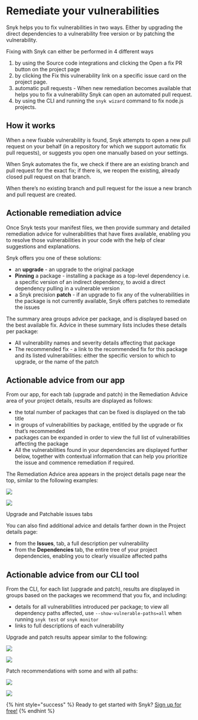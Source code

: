 # Remediate your vulnerabilities

Snyk helps you to fix vulnerabilities in two ways. Either by upgrading the direct dependencies to a vulnerability free version or by patching the vulnerability.

Fixing with Snyk can either be performed in 4 different ways

1. by using the Source code integrations and clicking the Open a fix PR button on the project page
2. by clicking the Fix this vulnerability link on a specific issue card on the project page.
3. automatic pull requests - When new remediation becomes available that helps you to fix a vulnerability Snyk can open an automated pull request.
4. by using the CLI and running the `snyk wizard` command to fix node.js projects.

## How it works

When a new fixable vulnerability is found, Snyk attempts to open a new pull request on your behalf \(in a repository for which we support automatic fix pull requests\), or suggests you open one manually based on your settings.

When Snyk automates the fix, we check if there are an existing branch and pull request for the exact fix; if there is, we reopen the existing, already closed pull request on that branch.

When there’s no existing branch and pull request for the issue a new branch and pull request are created.

## Actionable remediation advice

Once Snyk tests your manifest files, we then provide summary and detailed remediation advice for vulnerabilities that have fixes available, enabling you to resolve those vulnerabilities in your code with the help of clear suggestions and explanations.

Snyk offers you one of these solutions:

* an **upgrade** - an upgrade to the original package
* **Pinning** a package - installing a package as a top-level dependency i.e. a specific version of an indirect dependency, to avoid a direct dependency pulling in a vulnerable version
* a Snyk precision **patch** - if an upgrade to fix any of the vulnerabilities in the package is not currently available, Snyk offers patches to remediate the issues

The summary area groups advice per package, and is displayed based on the best available fix. Advice in these summary lists includes these details per package:

* All vulnerability names and severity details affecting that package
* The recommended fix - a link to the recommended fix for this package and its listed vulnerabilities: either the specific version to which to upgrade, or the name of the patch

## Actionable advice from our app

From our app, for each tab \(upgrade and patch\) in the Remediation Advice area of your project details, results are displayed as follows:

* the total number of packages that can be fixed is displayed on the tab title
* in groups of vulnerabilities by package, entitled by the upgrade or fix that’s recommended
* packages can be expanded in order to view the full list of vulnerabilities affecting the package
* All the vulnerabilities found in your dependencies are displayed further below, together with contextual information that can help you prioritize the issue and commence remediation if required.

The Remediation Advice area appears in the project details page near the top, similar to the following examples:

![](../../.gitbook/assets/image%20%2813%29.png/)

![](../../.gitbook/assets/image%20%2816%29.png/)

Upgrade and Patchable issues tabs

You can also find additional advice and details farther down in the Project details page:

* from the **Issues**, tab, a full description per vulnerability
* from the **Dependencies** tab, the entire tree of your project dependencies, enabling you to clearly visualize affected paths

## Actionable advice from our CLI tool

From the CLI, for each list \(upgrade and patch\), results are displayed in groups based on the packages we recommend that you fix, and including:

* details for all vulnerabilities introduced per package; to view all dependency paths affected, use `--show-vulnerable-paths=all` when running `snyk test` or `snyk monitor`
* links to full descriptions of each vulnerability

Upgrade and patch results appear similar to the following:

![](../../.gitbook/assets/image%20%2817%29.png/)

![](../../.gitbook/assets/image%20%2849%29.png/)

Patch recommendations with some and with all paths:

![](../../.gitbook/assets/uuid-1afca091-a9a5-d42c-40b6-f48aa0e72584-en.png/)

![](../../.gitbook/assets/image%20%283%29.png/)

{% hint style="success" %}
Ready to get started with Snyk? [Sign up for free!](https://snyk.io/login?cta=sign-up&loc=footer&page=support_docs_page)
{% endhint %}

